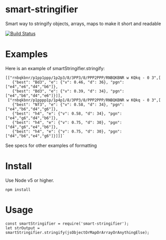 # smart-stringifier
Smart way to stringify objects, arrays, maps to make it short and readable

[![Build Status](https://travis-ci.org/Scorpibear/smart-stringifier.svg?branch=master)](https://travis-ci.org/Scorpibear/smart-stringifier)

# Examples
Here is an example of smartStringifier.stringify:

    [["rnbqkbnr/p1pp1ppp/1p2p3/8/3PP3/8/PPP2PPP/RNBQKBNR w KQkq - 0 3",[
       {"best": "Bd3", "e": {"v": 0.46, "d": 36}, "pgn": ["e4","e6","d4","b6"]},
       {"best": "Bd3", "e": {"v": 0.39, "d": 34}, "pgn": ["e4","b6","d4","e6"]}]],
     ["rnbqkbnr/p1pppp1p/1p4p1/8/3PP3/8/PPP2PPP/RNBQKBNR w KQkq - 0 3",[
       {"best": "Nf3", "e": {"v": 0.58, "d": 34}, "pgn": ["e4","b6","d4","g6"]},
       {"best": "h4", "e": {"v": 0.58, "d": 34}, "pgn": ["e4","g6","d4","b6"]},
       {"best": "h4", "e": {"v": 0.75, "d": 30}, "pgn": ["d4","g6","e4","b6"]},
       {"best": "h4", "e": {"v": 0.75, "d": 30}, "pgn": ["d4","b6","e4","g6"]}]]]`

See specs for other examples of formatting

# Install
Use Node v5 or higher.

    npm install

# Usage
    const smartStringifier = require('smart-stringifier');
    let strOutput = smartStringifier.stringify(jsObjectOrMapOrArrayOrAnythingElse);

